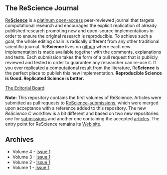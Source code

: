 ## The ReScience Journal

[Re**Science**](https://rescience.github.io) 
is a [platinum open-access](https://en.m.wikipedia.org/wiki/Open_access#Diamond/platinum_OA)
peer-reviewed journal that
targets computational research and encourages the explicit replication of
already published research promoting new and open-source implementations in
order to ensure the original research is reproducible. To achieve such a goal,
the whole editing chain is radically different from any other traditional
scientific journal. Re**Science** lives on
[github](https://github.com/ReScience/) where each new implementation is made
available together with the comments, explanations and tests. Each submission
takes the form of a pull request that is publicly reviewed and tested in order
to guarantee any researcher can re-use it. If you ever replicated a computational
result from the literature, Re**Science** is the perfect place to publish this
new implementation. **Reproducible Science is Good. Replicated Science is better.**

[The Editorial Board](https://rescience.github.io/board)

**Note:** This repository contains the first volumes of ReScience. Articles were
submitted as pull requests to [ReScience-submissions](https://github.com/ReScience/ReScience-submissions),
which were merged upon acceptance with a reference added to this repository. The
new *ReScience C* workflow is a bit different and based on two new repositories: one
for [submissions](https://github.com/ReScience/submissions) and another one containing
the accepted [articles](https://github.com/ReScience/articles).
The entry point for ReScience remains its [Web site](https://rescience.github.io/).


## Archives

* Volume 4 - [Issue 1](Volume%204%20-%20Issue%201.md)
* Volume 3 - [Issue 1](Volume%203%20-%20Issue%201.md)
* Volume 2 - [Issue 1](Volume%202%20-%20Issue%201.md)
* Volume 1 - [Issue 1](Volume%201%20-%20Issue%201.md)

